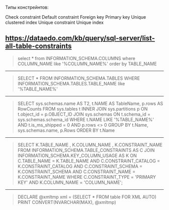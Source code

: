 Типы констрейнтов:

Check constraint
Default constraint
Foreign key
Primary key
Unique clustered index
Unique constraint
Unique index

https://dataedo.com/kb/query/sql-server/list-all-table-constraints
--------------------------------------------
> select * from INFORMATION_SCHEMA.COLUMNS 
> where COLUMN_NAME like '%COLUMN_NAME%' 
> order by TABLE_NAME
--------------------------------------------
> SELECT *
> FROM INFORMATION_SCHEMA.TABLES 
> WHERE INFORMATION_SCHEMA.TABLES.TABLE_NAME like '%TABLE_NAME%'
--------------------------------------------
> SELECT sys.schemas.name AS T2,
>     t.NAME AS TableName,
>     p.rows AS RowCounts
> FROM 
>     sys.tables t
> INNER JOIN 
>     sys.partitions p ON t.object_id = p.OBJECT_ID 
> JOIN sys.schemas ON t.schema_id = sys.schemas.schema_id
> WHERE 
>     t.NAME LIKE '%TABLE_NAME%' 
>     AND t.is_ms_shipped = 0
>     AND p.rows <> 0
> GROUP BY 
>     t.Name, sys.schemas.name, p.Rows
> ORDER BY 
>     t.Name
--------------------------------------------
> SELECT  K.TABLE_NAME ,
>     K.COLUMN_NAME ,
>     K.CONSTRAINT_NAME
> FROM    INFORMATION_SCHEMA.TABLE_CONSTRAINTS AS C
>         JOIN INFORMATION_SCHEMA.KEY_COLUMN_USAGE AS K ON C.TABLE_NAME = K.TABLE_NAME
>                                                          AND C.CONSTRAINT_CATALOG = K.CONSTRAINT_CATALOG
>                                                          AND C.CONSTRAINT_SCHEMA = K.CONSTRAINT_SCHEMA
>                                                          AND C.CONSTRAINT_NAME = K.CONSTRAINT_NAME
> WHERE   C.CONSTRAINT_TYPE = 'PRIMARY KEY'
>         AND K.COLUMN_NAME = 'COLUMN_NAME';
--------------------------------------------
> DECLARE @xmltmp xml = (SELECT * FROM table FOR XML AUTO)
> PRINT CONVERT(NVARCHAR(MAX), @xmltmp)
